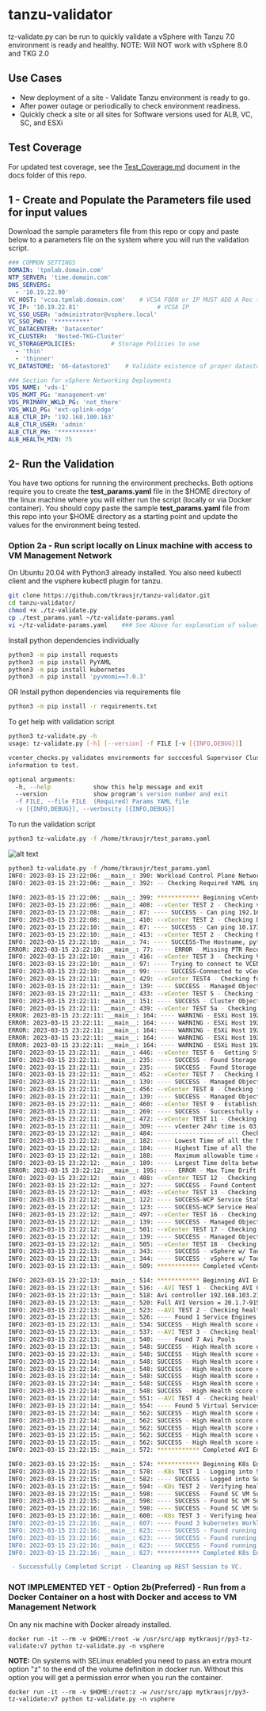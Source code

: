 # tanzu-validator
tz-validate.py can be run to quickly validate a vSphere with Tanzu 7.0 environment is ready and healthy. 
NOTE: Will NOT work with vSphere 8.0 and TKG 2.0

## Use Cases 
- New deployment of a site - Validate Tanzu environment is ready to go.
- After power outage or periodically to check environment readiness.
- Quickly check a site or all sites for Software versions used for ALB, VC, SC, and ESXi

## Test Coverage
For updated test coverage, see the [Test_Coverage.md](https://github.com/tkrausjr/tanzu-validator/blob/main/docs/Test_Coverage.md) document in the docs folder of this repo.

## 1 - Create and Populate the Parameters file used for input values 
Download the sample parameters file from this repo or copy and paste below to a parameters file on the system where you will run the validation script.
``` yaml
### COMMON SETTINGS
DOMAIN: 'tpmlab.domain.com'
NTP_SERVER: 'time.domain.com'
DNS_SERVERS:
  - '10.19.22.90'
VC_HOST: 'vcsa.tpmlab.domain.com'    # VCSA FQDN or IP MUST ADD A Rec to DNS
VC_IP: '10.19.22.81'                      # VCSA IP
VC_SSO_USER: 'administrator@vsphere.local'
VC_SSO_PWD: '**********'
VC_DATACENTER: 'Datacenter'
VC_CLUSTER:  'Nested-TKG-Cluster'
VC_STORAGEPOLICIES:          # Storage Policies to use 
  - 'thin'  
  - 'thinner'      
VC_DATASTORE: '66-datastore3'    # Validate existence of proper datastores

### Section for vSphere Networking Deployments
VDS_NAME: 'vds-1'
VDS_MGMT_PG: 'management-vm'
VDS_PRIMARY_WKLD_PG: 'not_there'
VDS_WKLD_PG: 'ext-uplink-edge'
ALB_CTLR_IP: '192.168.100.163'
ALB_CTLR_USER: 'admin'
ALB_CTLR_PW: '**********'
ALB_HEALTH_MIN: 75
``` 
## 2- Run the Validation
You have two options for running the environment prechecks. Both options require you to create the **test_params.yaml** file in the $HOME directory of the linux machine where you will either run the script (locally or via Docker container). You should copy paste the sample **test_params.yaml** file from this repo into your $HOME directory as a starting point and update the values for the environment being tested.


### Option 2a - Run script locally on Linux machine with access to VM Management Network

On Ubuntu 20.04 with Python3 already installed.
You also need kubectl client and the vsphere kubectl plugin for tanzu.
``` bash
git clone https://github.com/tkrausjr/tanzu-validator.git
cd tanzu-validator/
chmod +x ./tz-validate.py 
cp ./test_params.yaml ~/tz-validate-params.yaml
vi ~/tz-validate-params.yaml    ### See Above for explanation of values
```

Install python dependencies individually
``` bash
python3 -m pip install requests
python3 -m pip install PyYAML
python3 -m pip install kubernetes
python3 -m pip install 'pyvmomi==7.0.3'
```
OR
Install python dependencies via requirements file
``` bash
python3 -m pip install -r requirements.txt

```
To get help with validation script
``` bash
python3 tz-validate.py -h
usage: tz-validate.py [-h] [--version] -f FILE [-v [{INFO,DEBUG}]]

vcenter_checks.py validates environments for succcesful Supervisor Clusters setup in vSphere 7 with Tanzu. Uses YAML configuration files to specify environment
information to test.

optional arguments:
  -h, --help            show this help message and exit
  --version             show program's version number and exit
  -f FILE, --file FILE  (Required) Params YAML file
  -v [{INFO,DEBUG}], --verbosity [{INFO,DEBUG}]
```
To run the validation script

``` bash
python3 tz-validate.py -f /home/tkrausjr/test_params.yaml
```

![alt text](https://github.com/tkrausjr/tanzu-validator/blob/main/docs/tz-validate-run.png?raw=true)

``` bash
python3 tz-validate.py -f /home/tkrausjr/test_params.yaml
INFO: 2023-03-15 23:22:06: __main__: 390: Workload Control Plane Network Type is vsphere 
INFO: 2023-03-15 23:22:06: __main__: 392: -- Checking Required YAML inputs for program: 
 
INFO: 2023-03-15 23:22:06: __main__: 399: ************ Beginning vCenter Environment Testing ************
INFO: 2023-03-15 23:22:06: __main__: 408: --vCenter TEST 2 - Checking vCenter IP is Active for vCenter
INFO: 2023-03-15 23:22:08: __main__: 87: ---- SUCCESS - Can ping 192.168.100.15. 
INFO: 2023-03-15 23:22:08: __main__: 410: --vCenter TEST 2 - Checking DNS Servers are reachable on network
INFO: 2023-03-15 23:22:10: __main__: 87: ---- SUCCESS - Can ping 10.173.13.90. 
INFO: 2023-03-15 23:22:10: __main__: 413: --vCenter TEST 2 - Checking Name Resolution for vCenter FQDN python-vcsa.tpmlab.vmware.com to IP 192.168.100.15
INFO: 2023-03-15 23:22:10: __main__: 74: ---- SUCCESS-The Hostname, python-vcsa.tpmlab.vmware.com resolves to the IP 192.168.100.15
ERROR: 2023-03-15 23:22:10: __main__: 77: ---- ERROR - Missing PTR Record. The IP, 192.168.100.15 does not resolve to the Hostname python-vcsa.tpmlab.vmware.com
INFO: 2023-03-15 23:22:10: __main__: 416: --vCenter TEST 3 - Checking VC is reachable via API using provided credentials
INFO: 2023-03-15 23:22:10: __main__: 97: ---- Trying to connect to VCENTER SERVER . . .
INFO: 2023-03-15 23:22:10: __main__: 99: ---- SUCCESS-Connected to vCenter VMware vCenter Server
INFO: 2023-03-15 23:22:11: __main__: 429: --vCenter TEST4 - Checking for the  Datacenter
INFO: 2023-03-15 23:22:11: __main__: 139: ---- SUCCESS - Managed Object Datacenter found.
INFO: 2023-03-15 23:22:11: __main__: 433: --vCenter TEST 5 - Checking for the Cluster
INFO: 2023-03-15 23:22:11: __main__: 151: ---- SUCCESS - Cluster Object pghv.ground.fedex.com found.
INFO: 2023-03-15 23:22:11: __main__: 439: --vCenter TEST 5a - Checking Hosts in the Cluster
ERROR: 2023-03-15 23:22:11: __main__: 164: ---- WARNING - ESXi Host 192.168.100.26 overall Status is yellow and not Green. Please correct any issues with this host.
ERROR: 2023-03-15 23:22:11: __main__: 164: ---- WARNING - ESXi Host 192.168.100.23 overall Status is yellow and not Green. Please correct any issues with this host.
ERROR: 2023-03-15 23:22:11: __main__: 164: ---- WARNING - ESXi Host 192.168.100.22 overall Status is yellow and not Green. Please correct any issues with this host.
ERROR: 2023-03-15 23:22:11: __main__: 164: ---- WARNING - ESXi Host 192.168.100.24 overall Status is yellow and not Green. Please correct any issues with this host.
ERROR: 2023-03-15 23:22:11: __main__: 164: ---- WARNING - ESXi Host 192.168.100.25 overall Status is yellow and not Green. Please correct any issues with this host.
INFO: 2023-03-15 23:22:11: __main__: 446: --vCenter TEST 6 - Getting Storage Policies from SPBM
INFO: 2023-03-15 23:22:11: __main__: 235: ---- SUCCESS - Found Storage Policy nfs-policy.
INFO: 2023-03-15 23:22:11: __main__: 235: ---- SUCCESS - Found Storage Policy vsan-policy.
INFO: 2023-03-15 23:22:11: __main__: 452: --vCenter TEST 7 - Checking Existence of the Datastores
INFO: 2023-03-15 23:22:11: __main__: 139: ---- SUCCESS - Managed Object vsanDatastore found.
INFO: 2023-03-15 23:22:11: __main__: 456: --vCenter TEST 8 - Checking for the vds
INFO: 2023-03-15 23:22:11: __main__: 139: ---- SUCCESS - Managed Object Dvswitch-01 found.
INFO: 2023-03-15 23:22:11: __main__: 460: --vCenter TEST 9 - Establishing REST session to VC API
INFO: 2023-03-15 23:22:11: __main__: 269: ---- SUCCESS - Successfully established session to VC 
INFO: 2023-03-15 23:22:11: __main__: 472: --vCenter TEST 11 - Checking time accuracy/synchronization in environment
INFO: 2023-03-15 23:22:11: __main__: 309: ---- vCenter 24hr time is 03:22:11
INFO: 2023-03-15 23:22:12: __main__: 484: ----------------------- Checking max time deltas on ESXi and vCenter hosts is less than 30
INFO: 2023-03-15 23:22:12: __main__: 182: ---- Lowest Time of all the Nodes is 1900-01-01 03:18:45.
INFO: 2023-03-15 23:22:12: __main__: 184: ---- Highest Time of all the Nodes is 1900-01-01 03:22:12.
INFO: 2023-03-15 23:22:12: __main__: 188: ---- Maximum allowable time drift is 0:00:30 seconds.
INFO: 2023-03-15 23:22:12: __main__: 189: ---- Largest Time delta between all nodes is 0:03:27 seconds.
ERROR: 2023-03-15 23:22:12: __main__: 195: ---- ERROR - Max Time Drift between all nodes is 0:03:27 which is higher than configured Max.
INFO: 2023-03-15 23:22:12: __main__: 488: --vCenter TEST 12 - Checking for existence and configuration of Content Library
INFO: 2023-03-15 23:22:12: __main__: 327: ---- SUCCESS - Found Content Library named local
INFO: 2023-03-15 23:22:12: __main__: 493: --vCenter TEST 13 - Checking Status of WCP Service on vCenter
INFO: 2023-03-15 23:22:12: __main__: 122: ---- SUCCESS-WCP Service Status STARTED
INFO: 2023-03-15 23:22:12: __main__: 123: ---- SUCCESS-WCP Service Health HEALTHY
INFO: 2023-03-15 23:22:12: __main__: 497: --vCenter TEST 16 - Checking for the Primary Workload Network PortGroup
INFO: 2023-03-15 23:22:12: __main__: 139: ---- SUCCESS - Managed Object Workload-Edge-VTEP-102 found.
INFO: 2023-03-15 23:22:12: __main__: 501: --vCenter TEST 17 - Checking for the Workload Network PortGroup
INFO: 2023-03-15 23:22:12: __main__: 139: ---- SUCCESS - Managed Object Workload-Edge-VTEP-102 found.
INFO: 2023-03-15 23:22:12: __main__: 505: --vCenter TEST 18 - Checking on cluster pghv.ground.fedex.com WCP Health
INFO: 2023-03-15 23:22:13: __main__: 343: ---- SUCCESS - vSphere w/ Tanzu status is RUNNING
INFO: 2023-03-15 23:22:13: __main__: 344: ---- SUCCESS - vSphere w/ Tanzu Supervisor Control Plane K8s API is RUNNING
INFO: 2023-03-15 23:22:13: __main__: 509: ************ Completed vCenter Environment Testing ************

INFO: 2023-03-15 23:22:13: __main__: 514: ************ Beginning AVI Environment Testing ************
INFO: 2023-03-15 23:22:13: __main__: 516: --AVI TEST 1 - Checking AVI Controller Health
INFO: 2023-03-15 23:22:13: __main__: 518: Avi controller 192.168.103.21 running version 20.1.7 has sessionid pj8hqreamigll3gq4pm3900xf769amlu
INFO: 2023-03-15 23:22:13: __main__: 520: Full AVI Version = 20.1.7-9154-20210916.210140 
INFO: 2023-03-15 23:22:13: __main__: 523: --AVI TEST 2 - Checking health of all Service Engines
INFO: 2023-03-15 23:22:13: __main__: 526: ---- Found 1 Service Engines
INFO: 2023-03-15 23:22:13: __main__: 534: SUCCESS - High Health score of 100.0 for SE, Avi-se-gyhxu
INFO: 2023-03-15 23:22:13: __main__: 537: --AVI TEST 3 - Checking health of AVI Pools 
INFO: 2023-03-15 23:22:13: __main__: 540: ---- Found 7 Avi Pools
INFO: 2023-03-15 23:22:13: __main__: 548: SUCCESS - High Health score of 100.0 for Pool, domain-c8--vmware-system-csi-vsphere-csi-controller-vsphere-csi-controller--2112
INFO: 2023-03-15 23:22:13: __main__: 548: SUCCESS - High Health score of 100.0 for Pool, domain-c8--vmware-system-csi-vsphere-csi-controller-vsphere-csi-controller--2113
INFO: 2023-03-15 23:22:14: __main__: 548: SUCCESS - High Health score of 100.0 for Pool, domain-c8--kube-system-kube-apiserver-lb-svc-kube-apiserver-lb-svc--443
INFO: 2023-03-15 23:22:14: __main__: 548: SUCCESS - High Health score of 100.0 for Pool, domain-c8--kube-system-kube-apiserver-lb-svc-kube-apiserver-lb-svc--6443
INFO: 2023-03-15 23:22:14: __main__: 548: SUCCESS - High Health score of 100.0 for Pool, domain-c8--spvn-infrastructure-control-plane-service-infrastructure-control-plane-service--6443
INFO: 2023-03-15 23:22:14: __main__: 548: SUCCESS - High Health score of 100.0 for Pool, domain-c8--spvn-infrastructure-d194292081d22dbbdc111-infrastructure-d194292081d22dbbdc111--80
INFO: 2023-03-15 23:22:14: __main__: 548: SUCCESS - High Health score of 100.0 for Pool, domain-c8--spvn-infrastructure-2ac9a6d9ed1adaec729a1-infrastructure-2ac9a6d9ed1adaec729a1--3100
INFO: 2023-03-15 23:22:14: __main__: 551: --AVI TEST 4 - Checking health of all Virtual Services 
INFO: 2023-03-15 23:22:14: __main__: 554: ---- Found 5 Virtual Services
INFO: 2023-03-15 23:22:14: __main__: 562: SUCCESS - High Health score of 100.0 for Virtual Service, domain-c8--vmware-system-csi-vsphere-csi-controller
INFO: 2023-03-15 23:22:14: __main__: 562: SUCCESS - High Health score of 100.0 for Virtual Service, domain-c8--kube-system-kube-apiserver-lb-svc
INFO: 2023-03-15 23:22:14: __main__: 562: SUCCESS - High Health score of 100.0 for Virtual Service, domain-c8--spvn-infrastructure-control-plane-service
INFO: 2023-03-15 23:22:15: __main__: 562: SUCCESS - High Health score of 100.0 for Virtual Service, domain-c8--spvn-infrastructure-d194292081d22dbbdc111
INFO: 2023-03-15 23:22:15: __main__: 562: SUCCESS - High Health score of 100.0 for Virtual Service, domain-c8--spvn-infrastructure-2ac9a6d9ed1adaec729a1
INFO: 2023-03-15 23:22:15: __main__: 572: ************ Completed AVI Environment Testing ************

INFO: 2023-03-15 23:22:15: __main__: 574: ************ Beginning K8s Environment Testing ************
INFO: 2023-03-15 23:22:15: __main__: 578: --K8s TEST 1 - Logging into Supervisor Control Plane kube-api server
INFO: 2023-03-15 23:22:15: __main__: 582: ---- SUCCESS - Logged into Supervisor Control Plane kube api-server
INFO: 2023-03-15 23:22:15: __main__: 594: --K8s TEST 2 - Verifying health of all Supervisor Control Plane VMs 
INFO: 2023-03-15 23:22:15: __main__: 598: ---- SUCCESS - Found SC VM SupervisorControlPlaneVM (2) running on ESX host 192.168.100.24
INFO: 2023-03-15 23:22:15: __main__: 598: ---- SUCCESS - Found SC VM SupervisorControlPlaneVM (3) running on ESX host 192.168.100.22
INFO: 2023-03-15 23:22:16: __main__: 598: ---- SUCCESS - Found SC VM SupervisorControlPlaneVM (1) running on ESX host 192.168.100.23
INFO: 2023-03-15 23:22:16: __main__: 600: --K8s TEST 3 - Verifying health of VM's matching CAPI Virtual Machines on Supervisor Cluster. 
INFO: 2023-03-15 23:22:16: __main__: 607: ---- Found 3 kubernetes Workload Cluster VMs
INFO: 2023-03-15 23:22:16: __main__: 623: ---- SUCCESS - Found running VM infrastructure-control-plane-q7pl5 on ESX 192.168.100.26 matching CAPI Machine from a TKC
INFO: 2023-03-15 23:22:16: __main__: 623: ---- SUCCESS - Found running VM infrastructure-np1-h5ngh-76d4bd89f8-8jbvb on ESX 192.168.100.23 matching CAPI Machine from a TKC
INFO: 2023-03-15 23:22:16: __main__: 623: ---- SUCCESS - Found running VM infrastructure-np1-h5ngh-76d4bd89f8-lfxt5 on ESX 192.168.100.26 matching CAPI Machine from a TKC
INFO: 2023-03-15 23:22:16: __main__: 627: ************ Completed K8s Environment Testing ************

 - Successfully Completed Script - Cleaning up REST Session to VC.


```
### NOT IMPLEMENTED YET - Option 2b(Preferred) - Run from a Docker Container on a host with Docker and access to VM Management Network

On any nix machine with Docker already installed.
```
docker run -it --rm -v $HOME:/root -w /usr/src/app mytkrausjr/py3-tz-validate:v7 python tz-validate.py -n vsphere
```
**NOTE:** On systems with SELinux enabled you need to pass an extra mount option "z" to the end of the volume definition in docker run. Without this option you will get a permission error when you run the container.
```
docker run -it --rm -v $HOME:/root:z -w /usr/src/app mytkrausjr/py3-tz-validate:v7 python tz-validate.py -n vsphere
```

